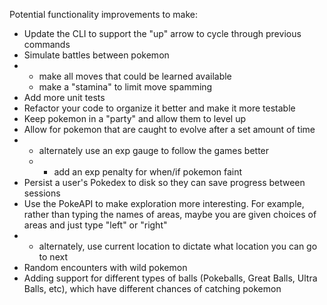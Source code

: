Potential functionality improvements to make:
 - Update the CLI to support the "up" arrow to cycle through previous commands
 - Simulate battles between pokemon
 - - make all moves that could be learned available
   - make a "stamina" to limit move spamming
 - Add more unit tests
 - Refactor your code to organize it better and make it more testable
 - Keep pokemon in a "party" and allow them to level up
 - Allow for pokemon that are caught to evolve after a set amount of time
 - - alternately use an exp gauge to follow the games better
   - - add an exp penalty for when/if pokemon faint
 - Persist a user's Pokedex to disk so they can save progress between sessions
 - Use the PokeAPI to make exploration more interesting. For example, rather than typing the names of areas, maybe you are given choices of areas and just type "left" or "right"
 - - alternately, use current location to dictate what location you can go to next
 - Random encounters with wild pokemon
 - Adding support for different types of balls (Pokeballs, Great Balls, Ultra Balls, etc), which have different chances of catching pokemon
